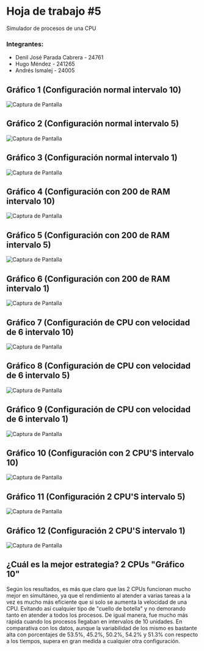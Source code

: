 # Hoja de trabajo #5
Simulador de procesos de una CPU

### Integrantes:
- Denil José Parada Cabrera - 24761
- Hugo Méndez - 241265
- Andrés Ismalej - 24005

## Gráfico 1 (Configuración normal intervalo 10)
![Captura de Pantalla](Graficas/Normal_10.png)

## Gráfico 2 (Configuración normal intervalo 5)
![Captura de Pantalla](Graficas/Normal_5.png)

## Gráfico 3 (Configuración normal intervalo 1)
![Captura de Pantalla](Graficas/Normal_1.png)

## Gráfico 4 (Configuración con 200 de RAM intervalo 10)
![Captura de Pantalla](Graficas/RAM200_10.png)

## Gráfico 5 (Configuración con 200 de RAM intervalo 5)
![Captura de Pantalla](Graficas/RAM200_5.png)

## Gráfico 6 (Configuración con 200 de RAM intervalo 1)
![Captura de Pantalla](Graficas/RAM200_1.png)

## Gráfico 7 (Configuración de CPU con velocidad de 6 intervalo 10)
![Captura de Pantalla](Graficas/CPU6_10.png)

## Gráfico 8 (Configuración de CPU con velocidad de 6 intervalo 5)
![Captura de Pantalla](Graficas/CPU6_5.png)

## Gráfico 9 (Configuración de CPU con velocidad de 6 intervalo 1)
![Captura de Pantalla](Graficas/CPU6_1.png)

## Gráfico 10 (Configuración con 2 CPU'S intervalo 10)
![Captura de Pantalla](Graficas/2CPU_10.png)

## Gráfico 11 (Configuración 2 CPU'S intervalo 5)
![Captura de Pantalla](Graficas/2CPU_5.png)

## Gráfico 12 (Configuración 2 CPU'S intervalo 1)
![Captura de Pantalla](Graficas/2CPU_1.png)

## ¿Cuál es la mejor estrategia? 2 CPUs "Gráfico 10"
Según los resultados, es más que claro que las 2 CPUs funcionan mucho mejor en simultáneo, ya que
el rendimiento al atender a varias tareas a la vez es mucho más eficiente que si solo se aumenta 
la velocidad de una CPU. Evitando así cualquier tipo de "cuello de botella" y no demorando tanto en
atender a todos los procesos. De igual manera, fue mucho más rápida cuando los procesos llegaban en 
intervalos de 10 unidades. 
En comparativa con los datos, aunque la variabilidad de los mismo es bastante alta con porcentajes de 
53.5%, 45.2%, 50.2%, 54.2% y 51.3% con respecto a los tiempos, supera en gran medida a cualquier
otra configuración. 
